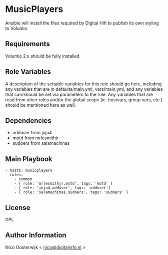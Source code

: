 MusicPlayers
============

Ansible will install the files required by Digital Hifi to publish its own styling to Volumio

Requirements
------------

Volumio 2.x should be fully installed

Role Variables
--------------

A description of the settable variables for this role should go here, including any variables that are in defaults/main.yml, vars/main.yml, and any variables that can/should be set via parameters to the role. Any variables that are read from other roles and/or the global scope (ie. hostvars, group vars, etc.) should be mentioned here as well.

Dependencies
------------

- adduser from juju4
- motd from mrlesmithjr
- sudoers from salamachinas

Main Playbook
-------------

    - hosts: musicplayers
      roles:
        - common
        - { role: 'mrlesmithjr.motd', tags: 'motd' }
        - { role: 'juju4.adduser', tags: 'adduser'}
        - { role: 'salamachinas.sudoers', tags: 'sudoers' }

License
-------

GPL

Author Information
------------------

Nico Oosterwijk < nico@digitalinfo.nl >

